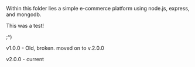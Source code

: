 Within this folder lies a simple e-commerce platform using node.js, express, and mongodb.

This was a test!

;^)

v1.0.0 - Old, broken. moved on to v.2.0.0

v2.0.0 - current